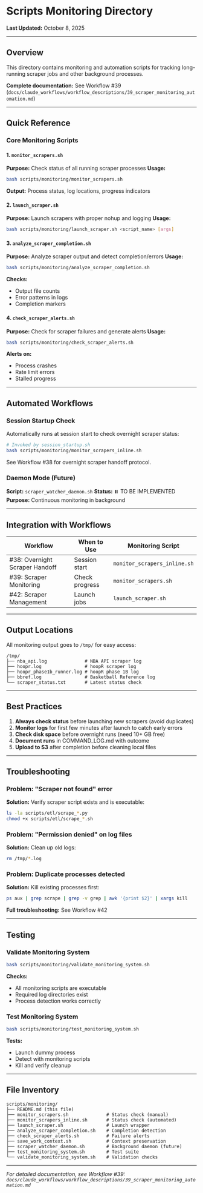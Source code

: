 # Scripts Monitoring Directory

**Last Updated:** October 8, 2025

---

## Overview

This directory contains monitoring and automation scripts for tracking long-running scraper jobs and other background processes.

**Complete documentation:** See Workflow #39 (`docs/claude_workflows/workflow_descriptions/39_scraper_monitoring_automation.md`)

---

## Quick Reference

### Core Monitoring Scripts

#### 1. `monitor_scrapers.sh`
**Purpose:** Check status of all running scraper processes
**Usage:**
```bash
bash scripts/monitoring/monitor_scrapers.sh
```

**Output:** Process status, log locations, progress indicators

#### 2. `launch_scraper.sh`
**Purpose:** Launch scrapers with proper nohup and logging
**Usage:**
```bash
bash scripts/monitoring/launch_scraper.sh <script_name> [args]
```

#### 3. `analyze_scraper_completion.sh`
**Purpose:** Analyze scraper output and detect completion/errors
**Usage:**
```bash
bash scripts/monitoring/analyze_scraper_completion.sh
```

**Checks:**
- Output file counts
- Error patterns in logs
- Completion markers

#### 4. `check_scraper_alerts.sh`
**Purpose:** Check for scraper failures and generate alerts
**Usage:**
```bash
bash scripts/monitoring/check_scraper_alerts.sh
```

**Alerts on:**
- Process crashes
- Rate limit errors
- Stalled progress

---

## Automated Workflows

### Session Startup Check
Automatically runs at session start to check overnight scraper status:

```bash
# Invoked by session_startup.sh
bash scripts/monitoring/monitor_scrapers_inline.sh
```

See Workflow #38 for overnight scraper handoff protocol.

### Daemon Mode (Future)
**Script:** `scraper_watcher_daemon.sh`
**Status:** ⏸️ TO BE IMPLEMENTED
**Purpose:** Continuous monitoring in background

---

## Integration with Workflows

| Workflow | When to Use | Monitoring Script |
|----------|-------------|-------------------|
| #38: Overnight Scraper Handoff | Session start | `monitor_scrapers_inline.sh` |
| #39: Scraper Monitoring | Check progress | `monitor_scrapers.sh` |
| #42: Scraper Management | Launch jobs | `launch_scraper.sh` |

---

## Output Locations

All monitoring output goes to `/tmp/` for easy access:

```
/tmp/
├── nba_api.log              # NBA API scraper log
├── hoopr.log                # hoopR scraper log
├── hoopr_phase1b_runner.log # hoopR phase 1B log
├── bbref.log                # Basketball Reference log
└── scraper_status.txt       # Latest status check
```

---

## Best Practices

1. **Always check status** before launching new scrapers (avoid duplicates)
2. **Monitor logs** for first few minutes after launch to catch early errors
3. **Check disk space** before overnight runs (need 10+ GB free)
4. **Document runs** in COMMAND_LOG.md with outcome
5. **Upload to S3** after completion before cleaning local files

---

## Troubleshooting

### Problem: "Scraper not found" error
**Solution:** Verify scraper script exists and is executable:
```bash
ls -la scripts/etl/scrape_*.py
chmod +x scripts/etl/scrape_*.sh
```

### Problem: "Permission denied" on log files
**Solution:** Clean up old logs:
```bash
rm /tmp/*.log
```

### Problem: Duplicate processes detected
**Solution:** Kill existing processes first:
```bash
ps aux | grep scrape | grep -v grep | awk '{print $2}' | xargs kill
```

**Full troubleshooting:** See Workflow #42

---

## Testing

### Validate Monitoring System
```bash
bash scripts/monitoring/validate_monitoring_system.sh
```

**Checks:**
- All monitoring scripts are executable
- Required log directories exist
- Process detection works correctly

### Test Monitoring System
```bash
bash scripts/monitoring/test_monitoring_system.sh
```

**Tests:**
- Launch dummy process
- Detect with monitoring scripts
- Kill and verify cleanup

---

## File Inventory

```
scripts/monitoring/
├── README.md (this file)
├── monitor_scrapers.sh              # Status check (manual)
├── monitor_scrapers_inline.sh       # Status check (automated)
├── launch_scraper.sh                # Launch wrapper
├── analyze_scraper_completion.sh    # Completion detection
├── check_scraper_alerts.sh          # Failure alerts
├── save_work_context.sh             # Context preservation
├── scraper_watcher_daemon.sh        # Background daemon (future)
├── test_monitoring_system.sh        # Test suite
└── validate_monitoring_system.sh    # Validation checks
```

---

*For detailed documentation, see Workflow #39: `docs/claude_workflows/workflow_descriptions/39_scraper_monitoring_automation.md`*
